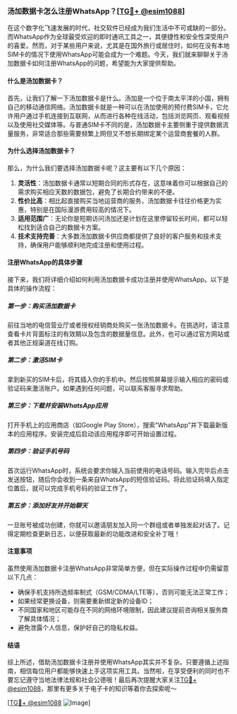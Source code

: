 ### 汤加数据卡怎么注册WhatsApp？[[TG💪+ @esim1088](https://t.me/s/esim1088)]

在这个数字化飞速发展的时代，社交软件已经成为我们生活中不可或缺的一部分。而WhatsApp作为全球最受欢迎的即时通讯工具之一，其便捷性和安全性深受用户的喜爱。然而，对于某些用户来说，尤其是在国外旅行或居住时，如何在没有本地SIM卡的情况下使用WhatsApp可能会成为一个难题。今天，我们就来聊聊关于汤加数据卡如何注册WhatsApp的问题，希望能为大家提供帮助。

#### 什么是汤加数据卡？

首先，让我们了解一下汤加数据卡是什么。汤加是一个位于南太平洋的小国，拥有自己的移动通信网络。汤加数据卡就是一种可以在汤加使用的预付费SIM卡，它允许用户通过手机连接到互联网，从而进行各种在线活动，包括浏览网页、观看视频以及使用社交媒体等。与普通SIM卡不同的是，汤加数据卡主要侧重于提供数据流量服务，非常适合那些需要频繁上网但又不想长期绑定某个运营商套餐的人群。

#### 为什么选择汤加数据卡？

那么，为什么我们要选择汤加数据卡呢？这主要有以下几个原因：

1. **灵活性**：汤加数据卡通常以短期合同的形式存在，这意味着你可以根据自己的需求购买相应天数的数据包，避免了长期合约带来的不便。
2. **性价比高**：相比起直接购买当地运营商的服务，汤加数据卡往往价格更为实惠，特别是在国际漫游费用较高的情况下。
3. **适用范围广**：无论你是短期访问汤加还是计划在这里停留较长时间，都可以轻松找到适合自己的数据卡方案。
4. **技术支持完善**：大多数汤加数据卡供应商都提供了良好的客户服务和技术支持，确保用户能够顺利地完成注册和使用过程。

#### 注册WhatsApp的具体步骤

接下来，我们将详细介绍如何利用汤加数据卡成功注册并使用WhatsApp。以下是具体的操作流程：

##### 第一步：购买汤加数据卡
前往当地的电信营业厅或者授权经销商处购买一张汤加数据卡。在挑选时，请注意查看卡片背面标注的有效期以及包含的数据量信息。此外，也可以通过官方网站或者其他正规渠道在线订购。

##### 第二步：激活SIM卡
拿到新买的SIM卡后，将其插入你的手机中。然后按照屏幕提示输入相应的密码或验证码来激活账户。如果遇到任何问题，可以联系客服寻求帮助。

##### 第三步：下载并安装WhatsApp应用
打开手机上的应用商店（如Google Play Store），搜索“WhatsApp”并下载最新版本的应用程序。安装完成后启动该应用程序即可开始设置过程。

##### 第四步：验证手机号码
首次运行WhatsApp时，系统会要求你输入当前使用的电话号码。输入完毕后点击发送按钮，随后你会收到一条来自WhatsApp的短信验证码。将此验证码填入指定位置后，就可以完成手机号码的验证工作了。

##### 第五步：添加好友并开始聊天
一旦账号被成功创建，你就可以邀请朋友加入同一个群组或者单独发起对话了。记得定期检查更新日志，以便获取最新的功能改进和安全补丁哦！

#### 注意事项

虽然使用汤加数据卡注册WhatsApp非常简单方便，但在实际操作过程中仍需留意以下几点：

- 确保手机支持所选频率制式（GSM/CDMA/LTE等），否则可能无法正常工作；
- 如果经常更换设备，则需要重新绑定新的设备ID；
- 不同国家和地区可能存在不同的网络环境限制，因此建议提前咨询相关服务商了解具体情况；
- 避免泄露个人信息，保护好自己的隐私权益。

#### 结语

综上所述，借助汤加数据卡注册并使用WhatsApp其实并不复杂。只要遵循上述指南，相信每位用户都能够快速上手这项实用工具。当然啦，在享受便利的同时也不要忘记遵守当地法律法规和社会公德哦！最后再次提醒大家关注[TG💪+ @esim1088](https://t.me/s/esim1088)，那里有更多关于电子卡的知识等着你去探索呢～

[[TG💪+ @esim1088](https://t.me/s/esim1088) ![Image](https://i.postimg.cc/4NQfJmqS/Snipaste-2025-05-13-00-14-12.png)]